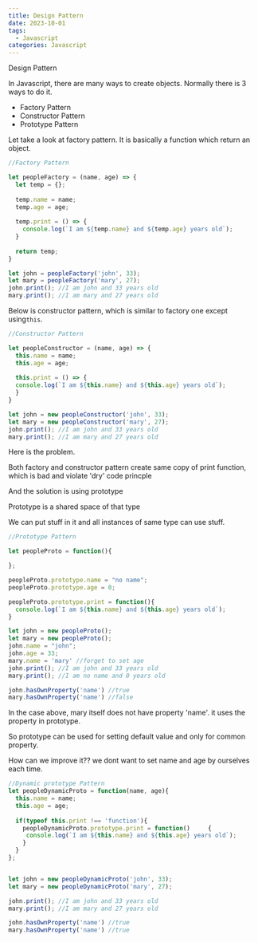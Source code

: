 ```yaml
---
title: Design Pattern
date: 2023-10-01
tags:
  - Javascript
categories: Javascript
---
```

Design Pattern


In Javascript, there are many ways to create objects. Normally there is 3 ways to do it.

- Factory Pattern
- Constructor Pattern
- Prototype Pattern

Let take a look at factory pattern. It is basically a function which return an object.

```js
//Factory Pattern

let peopleFactory = (name, age) => {
  let temp = {};
  
  temp.name = name;
  temp.age = age;
  
  temp.print = () => {
    console.log(`I am ${temp.name} and ${temp.age} years old`);
  }
  
  return temp;
}

let john = peopleFactory('john', 33);
let mary = peopleFactory('mary', 27);
john.print(); //I am john and 33 years old
mary.print(); //I am mary and 27 years old


```

Below is constructor pattern, which is similar to factory one except using```this```.

```js
//Constructor Pattern

let peopleConstructor = (name, age) => {
  this.name = name;
  this.age = age;
  
  this.print = () => {
  console.log(`I am ${this.name} and ${this.age} years old`);
  }
}

let john = new peopleConstructor('john', 33);
let mary = new peopleConstructor('mary', 27);
john.print(); //I am john and 33 years old
mary.print(); //I am mary and 27 years old

```

Here is the problem.

Both factory and constructor pattern create same copy of print function, which is bad and violate 'dry' code princple

And the solution is using prototype

Prototype is a shared space of that type

We can put stuff in it and all instances of same type can use stuff.


```js
//Prototype Pattern

let peopleProto = function(){

};

peopleProto.prototype.name = "no name";
peopleProto.prototype.age = 0;

peopleProto.prototype.print = function(){
  console.log(`I am ${this.name} and ${this.age} years old`);
}

let john = new peopleProto();
let mary = new peopleProto();
john.name = "john";
john.age = 33;
mary.name = 'mary' //forget to set age
john.print(); //I am john and 33 years old
mary.print(); //I am no name and 0 years old

john.hasOwnProperty('name') //true
mary.hasOwnProperty('name') //false

```

In the case above, mary itself does not have property 'name'. it uses the property in prototype.

So prototype can be used for setting default value and only for common property.


How can we improve it?? we dont want to set name and age by ourselves each time.

```js
//Dynamic prototype Pattern
let peopleDynamicProto = function(name, age){
  this.name = name;
  this.age = age;
  
  if(typeof this.print !== 'function'){
    peopleDynamicProto.prototype.print = function()     {
     console.log(`I am ${this.name} and ${this.age} years old`);
    }
  }
};


let john = new peopleDynamicProto('john', 33);
let mary = new peopleDynamicProto('mary', 27);

john.print(); //I am john and 33 years old
mary.print(); //I am mary and 27 years old

john.hasOwnProperty('name') //true
mary.hasOwnProperty('name') //true
```

